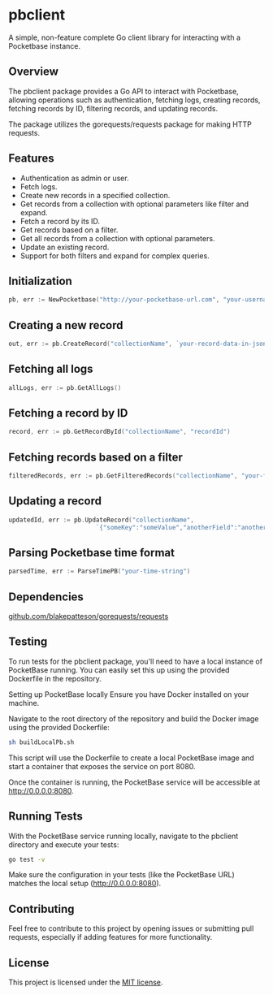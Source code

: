 # pbclient

A simple, non-feature complete Go client library for interacting with a Pocketbase instance.

## Overview

The pbclient package provides a Go API to interact with Pocketbase, allowing operations
such as authentication, fetching logs, creating records, fetching records by ID,
filtering records, and updating records.

The package utilizes the gorequests/requests package for making HTTP requests.

## Features

- Authentication as admin or user.
- Fetch logs.
- Create new records in a specified collection.
- Get records from a collection with optional parameters like filter and expand.
- Fetch a record by its ID.
- Get records based on a filter.
- Get all records from a collection with optional parameters.
- Update an existing record.
- Support for both filters and expand for complex queries.

## Initialization

```go
pb, err := NewPocketbase("http://your-pocketbase-url.com", "your-username", "your-password", true) // true for admin, false for user
```

## Creating a new record

```go
out, err := pb.CreateRecord("collectionName", `your-record-data-in-json-format`)
```

## Fetching all logs

```go
allLogs, err := pb.GetAllLogs()
```

## Fetching a record by ID

```go
record, err := pb.GetRecordById("collectionName", "recordId")
```

## Fetching records based on a filter

```go
filteredRecords, err := pb.GetFilteredRecords("collectionName", "your-filter-string")
```

## Updating a record

```go
updatedId, err := pb.UpdateRecord("collectionName",
                        `{"someKey":"someValue","anotherField":"anotherValue"}`, "recordId")
```

## Parsing Pocketbase time format

```go
parsedTime, err := ParseTimePB("your-time-string")
```

## Dependencies

[github.com/blakepatteson/gorequests/requests](github.com/blakepatteson/gorequests/requests)

## Testing

To run tests for the pbclient package, you'll need to have a local instance of PocketBase
running. You can easily set this up using the provided Dockerfile in the repository.

Setting up PocketBase locally
Ensure you have Docker installed on your machine.

Navigate to the root directory of the repository and build the Docker image using the
provided Dockerfile:

```bash
sh buildLocalPb.sh
```

This script will use the Dockerfile to create a local PocketBase image and start a
container that exposes the service on port 8080.

Once the container is running, the PocketBase service will be accessible at http://0.0.0.0:8080.

## Running Tests

With the PocketBase service running locally, navigate to the pbclient directory and execute your tests:

```bash
go test -v
```

Make sure the configuration in your tests (like the PocketBase URL) matches the local setup (http://0.0.0.0:8080).

## Contributing

Feel free to contribute to this project by opening issues or submitting pull requests,
especially if adding features for more functionality.

## License

This project is licensed under the [MIT license](/LICENSE).
